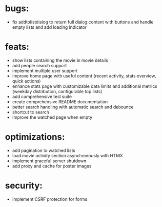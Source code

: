 # bugs:

- fix addtolistdialog to return full dialog content with buttons and handle empty lists and add loading indicator

# feats:

- show lists containing the movie in movie details
- add people search support
- implement multiple user support
- improve home page with useful content (recent activity, stats overview, quick actions)
- enhance stats page with customizable data limits and additional metrics (weekday distribution, configurable top lists)
- add comprehensive test suite
- create comprehensive README documentation
- better search handling with automatic search and debounce
- shortcut to search
- improve the watched page when empty

# optimizations:

- add pagination to watched lists
- load movie activity section asynchronously with HTMX
- implement graceful server shutdown
- add proxy and cache for poster images

# security:

- implement CSRF protection for forms
